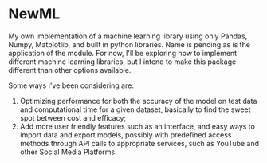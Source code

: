 # NewML
My own implementation of a machine learning library using only Pandas, Numpy, Matplotlib, and built in python libraries. 
Name is pending as is the application of the module. For now, I'll be exploring how to implement different machine learning libraries, but I intend to make this package different than other options available. 

Some ways I've been considering are:
1) Optimizing performance for both the accuracy of the model on test data and computational time for a given dataset, basically to find the sweet spot between cost and efficacy;
2) Add more user friendly features such as an interface, and easy ways to import data and export models, possibly with predefined access methods through API calls to appropriate services, such as YouTube and other Social Media Platforms. 

